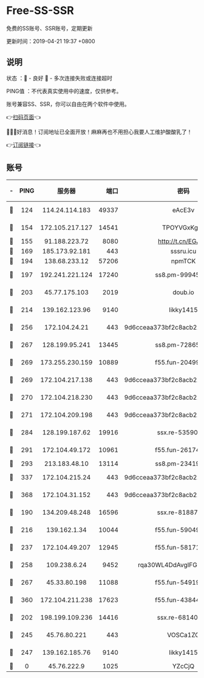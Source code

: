 # Free-SS-SSR

免费的SS账号、SSR账号，定期更新

更新时间：2019-04-21 19:37 +0800

## 说明

状态     ：🙂 - 良好 🙁 - 多次连接失败或连接超时

PING值   ：不代表真实使用中的速度，仅供参考。

账号兼容SS、SSR，你可以自由在两个软件中使用。

👉[扫码页面](https://liesauer.github.io/Free-SS-SSR/)👈

🎉🎉🎉好消息！订阅地址已全面开放！麻麻再也不用担心我要人工维护酸酸乳了！

👉[订阅链接](https://www.liesauer.net/yogurt/subscribe?ACCESS_TOKEN=DAYxR3mMaZAsaqUb)👈

## 账号

|-|PING|服务器|端口|密码|加密方式|区域|
|:----:|:----:|:-----:|-----:|:----:|:----:|:----:|
|🙂|124|114.24.114.183|49337|eAcE3v|chacha20-ietf|TW|
|🙂|154|172.105.217.127|14541|TPOYVGxKglpi|aes-256-cfb|JP|
|🙂|155|91.188.223.72|8080|http://t.cn/EGJIyrl|rc4-md5|RU|
|🙂|169|185.173.92.181|443|sssru.icu|rc4-md5|RU|
|🙂|194|138.68.233.12|57206|npmTCK|rc4-md5|US|
|🙂|197|192.241.221.124|17240|ss8.pm-99945477|aes-256-cfb|US|
|🙂|203|45.77.175.103|2019|doub.io|aes-128-ctr|SG|
|🙂|214|139.162.123.96|9140|likky1415|aes-256-cfb|JP|
|🙂|256|172.104.24.21|443|9d6cceaa373bf2c8acb22e60b6a58be6|aes-256-cfb|US|
|🙂|267|128.199.95.241|13445|ss8.pm-72865285|aes-256-cfb|SG|
|🙂|269|173.255.230.159|10889|f55.fun-20499920|aes-256-cfb|US|
|🙂|269|172.104.217.138|443|9d6cceaa373bf2c8acb22e60b6a58be6|aes-256-cfb|US|
|🙂|270|172.104.218.230|443|9d6cceaa373bf2c8acb22e60b6a58be6|aes-256-cfb|US|
|🙂|271|172.104.209.198|443|9d6cceaa373bf2c8acb22e60b6a58be6|aes-256-cfb|US|
|🙂|284|128.199.187.62|19916|ssx.re-53590362|aes-256-cfb|SG|
|🙂|291|172.104.49.172|10961|f55.fun-26174488|aes-256-cfb|SG|
|🙂|293|213.183.48.10|13114|ss8.pm-23419048|rc4-md5|RU|
|🙂|337|172.104.215.24|443|9d6cceaa373bf2c8acb22e60b6a58be6|aes-256-cfb|US|
|🙂|368|172.104.31.152|443|9d6cceaa373bf2c8acb22e60b6a58be6|aes-256-cfb|US|
|🙂|190|134.209.48.248|16596|ssx.re-81887619|aes-256-cfb|US|
|🙂|216|139.162.1.34|10044|f55.fun-59049291|aes-256-cfb|SG|
|🙂|237|172.104.49.207|12945|f55.fun-58171420|aes-256-cfb|SG|
|🙂|258|109.238.6.24|9452|rqa30WL4DdAvgIFG6Fs3znzTa|aes-256-cfb|FR|
|🙂|267|45.33.80.198|11088|f55.fun-54919937|aes-256-cfb|US|
|🙂|360|172.104.211.238|17623|f55.fun-43844641|aes-256-cfb|US|
|🙁|202|198.199.109.236|14416|ssx.re-68140680|aes-256-cfb|US|
|🙁|245|45.76.80.221|443|VOSCa1ZG|aes-256-cfb|DE|
|🙁|247|139.162.185.76|9140|likky1415|aes-256-cfb|DE|
|🙁|0|45.76.222.9|1025|YZcCjQ|rc4-md5|JP|
